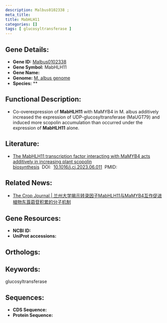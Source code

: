 ```yaml
---
description: Malbus0102338 ; 
meta_title:
title: MabHLH11
categories: []
tags: [ glucosyltransferase ]
---
```


## Gene Details:
- **Gene ID:**	[Malbus0102338]()
- **Gene Symbol:** MabHLH11
- **Gene Name:** 
- **Genome:** [M. albus genome]()
- **Species:** **

## Functional Description:
   - Co-overexpression of **MabHLH11** with MaMYB4 in M. albus additively increased the expression of UDP-glucosyltransferase (MaUGT79) and induced more scopolin accumulation than occurred under the expression of **MabHLH11** alone.

## Literature:
   - [The MabHLH11 transcription factor interacting with MaMYB4 acts additively in increasing plant scopolin biosynthesis]( https://www.sciencedirect.com/science/article/pii/S2214514123000983#s0010)&nbsp;&nbsp;DOI:&nbsp;&nbsp;[10.1016/j.cj.2023.06.011](https://www.sciencedirect.com/science/article/pii/S2214514123000983#s0010)&nbsp;&nbsp;PMID:&nbsp;&nbsp;[](https://pubmed.ncbi.nlm.nih.gov//)

## Related News:
   - [The Crop Journal | 兰州大学揭示转录因子MabHLH11与MaMYB4互作促进植物东莨菪苷积累的分子机制](https://mp.weixin.qq.com/s/hWY8YZnW0OUPxFrsHmeHVw)

## Gene Resources:
- **NCBI ID:** [](https://www.ncbi.nlm.nih.gov/gene/?term=)
- **UniProt accessions:** [](https://www.uniprot.org/uniprotkb//entry)

## Orthologs:


## Keywords:
glucosyltransferase

## Sequences:
- **CDS Sequence:**
- **Protein Sequence:**
